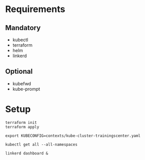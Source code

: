 # Requirements
## Mandatory
* kubectl
* terraform
* helm
* linkerd
## Optional
* kubefwd
* kube-prompt

# Setup
```
terraform init
terraform apply

export KUBECONFIG=contexts/kube-cluster-trainingscenter.yaml

kubectl get all --all-namespaces

linkerd dashboard &
```
